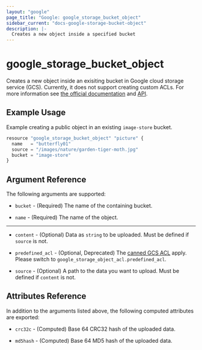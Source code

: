 ```yaml
---
layout: "google"
page_title: "Google: google_storage_bucket_object"
sidebar_current: "docs-google-storage-bucket-object"
description: |-
  Creates a new object inside a specified bucket
---
```


# google\_storage\_bucket\_object

Creates a new object inside an exisiting bucket in Google cloud storage service (GCS). Currently, it does not support creating custom ACLs. For more information see [the official documentation](https://cloud.google.com/storage/docs/overview) and [API](https://cloud.google.com/storage/docs/json_api).


## Example Usage

Example creating a public object in an existing `image-store` bucket.

```js
resource "google_storage_bucket_object" "picture" {
  name   = "butterfly01"
  source = "/images/nature/garden-tiger-moth.jpg"
  bucket = "image-store"
}
```

## Argument Reference

The following arguments are supported:

* `bucket` - (Required) The name of the containing bucket.

* `name` - (Required) The name of the object.

- - -

* `content` - (Optional) Data as `string` to be uploaded. Must be defined if
    `source` is not.

* `predefined_acl` - (Optional, Deprecated) The [canned GCS ACL](https://cloud.google.com/storage/docs/access-control#predefined-acl) apply. Please switch
to `google_storage_object_acl.predefined_acl`.


* `source` - (Optional) A path to the data you want to upload. Must be defined
    if `content` is not.

## Attributes Reference

In addition to the arguments listed above, the following computed attributes are
exported:

* `crc32c` - (Computed) Base 64 CRC32 hash of the uploaded data.

* `md5hash` - (Computed) Base 64 MD5 hash of the uploaded data.

